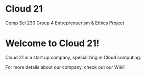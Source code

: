 # Cloud 21
Comp Sci 230 Group 4  Entreprenuerism &amp; Ethics Project

# Welcome to Cloud 21!

Cloud 21 is a start up company, specializing in Cloud computing.

For more details about our company, check out our Wiki!
